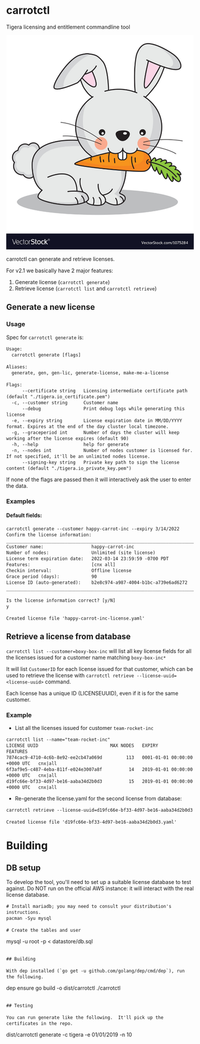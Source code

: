# carrotctl

Tigera licensing and entitlement commandline tool

![carrotctl](./carrabbit.jpg) <!-- .element height="20%" width="20%" -->


carrotctl can generate and retrieve licenses.

For v2.1 we basically have 2 major features:

1. Generate license (`carrotctl generate`)
2. Retrieve license (`carrotctl list` and `carrotctl retrieve`)

## Generate a new license

### Usage

Spec for `carrotctl generate` is:

```
Usage:
  carrotctl generate [flags]

Aliases:
  generate, gen, gen-lic, generate-license, make-me-a-license

Flags:
      --certificate string   Licensing intermediate certificate path (default "./tigera.io_certificate.pem")
  -c, --customer string      Customer name
      --debug                Print debug logs while generating this license
  -e, --expiry string        License expiration date in MM/DD/YYYY format. Expires at the end of the day cluster local timezone.
  -g, --graceperiod int      Number of days the cluster will keep working after the license expires (default 90)
  -h, --help                 help for generate
  -n, --nodes int            Number of nodes customer is licensed for. If not specified, it'll be an unlimited nodes license.
      --signing-key string   Private key path to sign the license content (default "./tigera.io_private_key.pem")
```

If none of the flags are passed then it will interactively ask the user to enter the data.

### Examples

#### Default fields:

```
carrotctl generate --customer happy-carrot-inc --expiry 3/14/2022
Confirm the license information:
_________________________________________________________________________
Customer name:                  happy-carrot-inc
Number of nodes:                Unlimited (site license)
License term expiration date:   2022-03-14 23:59:59 -0700 PDT
Features:                       [cnx all]
Checkin interval:               Offline license
Grace period (days):            90
License ID (auto-generated):    b2e8c974-a987-4004-b1bc-a739e6ad6272
________________________________________________________________________

Is the license information correct? [y/N]
y

Created license file 'happy-carrot-inc-license.yaml'
```


## Retrieve a license from database

`carrotctl list --customer=boxy-box-inc` will list all key license fields for all the licenses issued for a customer name matching `boxy-box-inc*`

It will list `CustomerID` for each license issued for that customer, which can be used to retrieve the
license with `carrotctl retrieve --license-uuid=<license-uuid>` command.

Each license has a unique ID (LICENSEUUID), even if it is for the same customer.

### Example

- List all the licenses issued for customer `team-rocket-inc`

```
carrotctl list --name="team-rocket-inc"
LICENSE UUID                           MAX NODES   EXPIRY                          FEATURES
7874cac9-4710-4c6b-8e92-ee2cb47a069d         113   0001-01-01 00:00:00 +0000 UTC   cnx|all
6f3af9e5-c487-4eba-811f-e024e3007a8f          14   2019-01-01 00:00:00 +0000 UTC   cnx|all
d19fc66e-bf33-4d97-be16-aaba34d2b0d3          15   2019-01-01 00:00:00 +0000 UTC   cnx|all

```

- Re-generate the license.yaml for the second license from database:

```
carrotctl retrieve --license-uuid=d19fc66e-bf33-4d97-be16-aaba34d2b0d3

Created license file 'd19fc66e-bf33-4d97-be16-aaba34d2b0d3.yaml'
```

# Building

## DB setup

To develop the tool, you'll need to set up a suitable license database to test against.
Do NOT run on the official AWS instance: it will interact with the real license database.

```
# Install mariadb; you may need to consult your distribution's instructions.
pacman -Syu mysql

# Create the tables and user
```
mysql -u root -p < datastore/db.sql
```

## Building

With dep installed (`go get -u github.com/golang/dep/cmd/dep`), run the following.

```
dep ensure
go build -o dist/carrotctl ./carrotctl
```

## Testing

You can run generate like the following.  It'll pick up the certificates in the repo.
```
dist/carrotctl generate -c tigera -e 01/01/2019 -n 10
```
